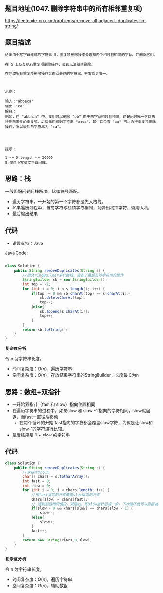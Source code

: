 ## 题目地址(1047. 删除字符串中的所有相邻重复项)

https://leetcode-cn.com/problems/remove-all-adjacent-duplicates-in-string/

## 题目描述

```
给出由小写字母组成的字符串 S，重复项删除操作会选择两个相邻且相同的字母，并删除它们。

在 S 上反复执行重复项删除操作，直到无法继续删除。

在完成所有重复项删除操作后返回最终的字符串。答案保证唯一。

 

示例：

输入："abbaca"
输出："ca"
解释：
例如，在 "abbaca" 中，我们可以删除 "bb" 由于两字母相邻且相同，这是此时唯一可以执行删除操作的重复项。之后我们得到字符串 "aaca"，其中又只有 "aa" 可以执行重复项删除操作，所以最后的字符串为 "ca"。


 

提示：

1 <= S.length <= 20000
S 仅由小写英文字母组成。
```

## 思路：栈

一般匹配问题用栈解决，比如符号匹配。

- 遍历字符串，一开始的第一个字符都是先入栈的。
- 如果遍历过程中，当前字符与栈顶字符相同，就弹出栈顶字符。否则入栈。
- 最后输出结果

## 代码

- 语言支持：Java

Java Code:

```java

class Solution {
    public String removeDuplicates(String s) {
        //用StringBuilder来代替栈，省去了最后反转字符串的操作
        StringBuilder sb = new StringBuilder();
        int top = -1;
        for (int i = 0; i < s.length(); i++) {
            if(top >= 0 && sb.charAt(top) == s.charAt(i)){
                sb.deleteCharAt(top);
                top--;
            }else{
                sb.append(s.charAt(i));
                top++;
            }
        }
        return sb.toString();
    }
}


```

**复杂度分析**

令 n 为字符串长度。

- 时间复杂度：$O(n)$，遍历字符串
- 空间复杂度：$O(n)$，存放结果字符串的StringBuilder，长度最长为n

## 思路：数组+双指针

- 一开始双指针（fast 和 slow）指向位置相同
- 在遍历字符串的过程中，如果slow 和 slow -1 指向的字符相同，slow就回退，而fast一直往后移动
  - 在每个循环的开始 fast指向的字符都会覆盖slow字符，为就是让slow和slow-1的字符进行比较。
- 最后结果是 0 ~ slow 的字符串

## 代码

```java
class Solution {
    public String removeDuplicates(String s) {
        //双指针的方法
        char[] chars = s.toCharArray();
        int fast = 0;
        int slow = 0;
        for (int i = 0; i < chars.length; i++) {
            //用fast指向的元素覆盖slow指向的元素
            chars[slow] = chars[fast];
            // 遇到前后相同值的，就跳过，即slow指针后退一步，下次循环就可以直接被覆盖掉了
            if(slow > 0 && chars[slow] == chars[slow - 1]){
                slow--;
            }else{
                slow++;
            }
            fast++;
        }
        return new String(chars,0,slow);
    }
}

```

**复杂度分析**

令 n 为字符串长度。

- 时间复杂度：$O(n)$，遍历字符串
- 空间复杂度：$O(n)$，辅助数组